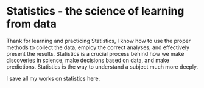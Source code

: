 # Statistics - the science of learning from data

Thank for learning and practicing Statistics, I know how to use the proper methods to collect the data, employ the correct analyses, and effectively present the results. 
Statistics is a crucial process behind how we make discoveries in science, make decisions based on data, and make predictions. Statistics is the way to understand a subject much more deeply.

I save all my works on statistics here.
